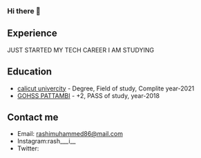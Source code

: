 ### Hi there 👋

<!--
**rashi8643/rashi8643** is a ✨ _special_ ✨ repository because its `README.md` (this file) appears on your GitHub profile.

Here are some ideas to get you started:

- 🔭 I’m currently working on ...
- 🌱 I’m currently learning ...
- 👯 I’m looking to collaborate on ...
- 🤔 I’m looking for help with ...
- 💬 Ask me about ...
- 📫 How to reach me: ...
- 😄 Pronouns: ...
- ⚡ Fun fact: ...
-->

## Experience
JUST STARTED MY TECH CAREER
   I AM STUDYING

## Education

- [calicut univercity](link) - Degree, Field of study, Complite year-2021
- [GOHSS PATTAMBI](link) - +2, PASS of study, year-2018


## Contact me

- Email: rashimuhammed86@mail.com
- Instagram:rash___i__ 
- Twitter:
